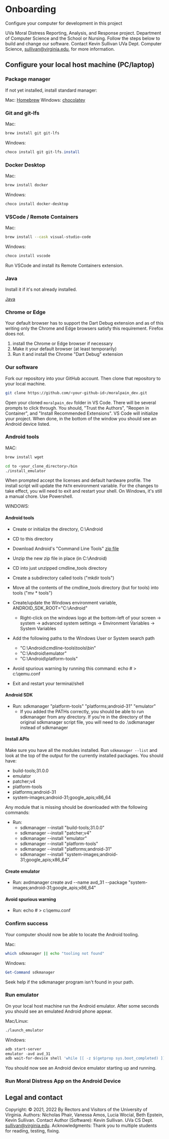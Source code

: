 # Onboarding
Configure your computer for development in this project

UVa Moral Distress Reporting, Analysis, and Response project. Department of Computer Science and the School or Nursing. Follow the steps below to build and change our software. Contact Kevin Sullivan UVa Dept. Computer Science, sullivan@virginia.edu, for more information. 

## Configure your local host machine (PC/laptop)

### Package manager

If not yet installed, install standard manager:

Mac: [Homebrew][2]
Windows: [chocolatey][3]

### Git and git-lfs

Mac:

```bash
brew install git git-lfs
```

Windows:

```PowerShell
choco install git git-lfs.install
```

### Docker Desktop

Mac:

```bash
brew install docker
```

Windows:

```bash
choco install docker-desktop
```

### VSCode / Remote Containers

Mac:

```bash
brew install --cask visual-studio-code
```

Windows:

```PowerShell
choco install vscode
```

Run VSCode and install its Remote Containers extension.

### Java

Install it if it's not already installed.

[Java][15]

### Chrome or Edge

Your default browser has to support the Dart Debug extension and as of this writing only the Chrome and Edge browsers satisfy this requirement. Firefox does not. 

1. install the Chrome or Edge browser if necessary
2. Make it your default browser (at least temporarily)
3. Run it and install the Chrome "Dart Debug" extension

### Our software

Fork our repository into your GitHub account. Then clone that repository to your local machine.

```sh
git clone https://github.com/<your-github-id>/moralpain_dev.git
```

Open your cloned `moralpain_dev` folder in VS Code. There will be several prompts to
click through. You should, "Trust the Authors", "Reopen in Container", and "Install
Recommended Extensions". VS Code will initialize your project. When done, in the
bottom of the window you should see an Android device listed.  

### Android tools

MAC:


```bash
brew install wget
```

```bash
cd to <your_clone_directory>/bin 
./install_emulator
```

When prompted accept the licenses and default hardware profile.
The install script will update the `PATH` environment variable. For the changes
to take effect, you will need to exit and restart your shell. On Windows, it's still a manual chore. Use Powershell.


WINDOWS:

#### Android tools


- Create or initialize the directory, C:\Android
- CD to this directory
- Download Android's "Command Line Tools" [zip file][14]
- Unzip the new zip file in place (in C:\Android)
- CD into just unzipped cmdline_tools directory
- Create a subdirectory called tools ("mkdir tools")
- Move all the contents of the cmdline_tools directory (but for tools) into tools ("mv * tools")
- Create/update the Windows environment variable, ANDROID_SDK_ROOT="C:\Android"
  - Right-click on the windows logo at the bottom-left of your screen -> system -> advanced system settings -> Environment Variables -> System Variables 
- Add the following paths to the Windows User or System search path
  - "C:\Android\cmdline-tools\tools\bin"
  - "C:\Android\emulator"
  - "C:\Android\platform-tools"

- Avoid spurious warning by running this command: echo # > c:\qemu.conf
- Exit and restart your terminal/shell

#### Android SDK

- Run: sdkmanager "platform-tools" "platforms;android-31" "emulator"
  - If you added the PATHs correctly, you should be able to run sdkmanager from any directory. If you're in the directory of the original sdkmanager script file, you will need to do .\sdkmanager instead of sdkmanager

#### Install APIs

Make sure you have all the modules installed. Run `sdkmanager --list` and look at the top of the output for the currently installed packages. You should have: 
- build-tools;31.0.0
- emulator
- patcher;v4
- platform-tools
- platforms;android-31 
- system-images;android-31;google_apis;x86_64

Any module that is missing should be downloaded with the following commands:

- Run: 
  - sdkmanager --install "build-tools;31.0.0"
  - sdkmanager --install "patcher;v4"
  - sdkmanager --install "emulator"
  - sdkmanager --install "platform-tools"
  - sdkmanager --install "platforms;android-31"
  - sdkmanager --install "system-images;android-31;google_apis;x86_64"

#### Create emulator

- Run: avdmanager create avd --name avd_31 --package "system-images;android-31;google_apis;x86_64"

#### Avoid spurious warning

- Run: echo # > c:\qemu.conf

### Confirm success

Your computer should now be able to locate the Android tooling.

Mac:

```bash
which sdkmanager || echo "tooling not found"
```

Windows:

```PowerShell
Get-Command sdkmanager 
```

Seek help if the sdkmanager program isn't found in your path.

### Run emulator

On your local host machine run the Android emulator. After some seconds you should see an emulated Android phone appear.

Mac/Linux:

```bash
./launch_emulator
```

Windows:

```PowerShell
adb start-server
emulator -avd avd_31
adb wait-for-device shell 'while [[ -z $(getprop sys.boot_completed) ]]; do sleep 1; done;'
```

You should now see an Android device emulator starting up and running. 

### Run Moral Distress App on the Android Device

 


## Legal and contact

Copyright: © 2021, 2022 By Rectors and Visitors of the University of Virginia.
Authors: Nicholas Phair, Vanessa Amos, Lucia Wocial, Beth Epstein, Kevin Sullivan.
Contact Author (Software): Kevin Sullivan. UVa CS Dept. sullivan@virginia.edu.
Acknowledgments: Thank you to multiple students for reading, testing, fixing.


[1]: https://wiki.debian.org/Apt
[2]: https://brew.sh/
[3]: https://chocolatey.org/
[4]: https://flutter.dev/docs/get-started/install
[5]: https://dart.dev/
[6]: https://developer.android.com/studio
[7]: https://developer.android.com/studio/run/emulator#install
[8]: https://code.visualstudio.com/
[10]: https://www.gnu.org/software/bash/
[11]: https://docs.microsoft.com/en-us/powershell/
[12]: https://github.com/kevinsullivan/moralpain_config
[13]: https://code.visualstudio.com/docs/remote/containers
[14]: https://developer.android.com/studio/#downloads
[15]: https://www.java.com/en/download/manual.jsp
